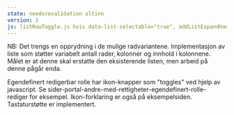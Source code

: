 ```yaml
---
state: needsrevalidation altinn
version: 2
js: listRowToggle.js hvis data-list-selectable="true", addListExpandHandler.js hvis data-toggle="collapse", clickableRow.js hvis klasser .a-clickable .a-selectable, toggleRoleRights.js hvis klasse a-js-toggleRights
---
```

NB: Det trengs en opprydning i de mulige radvariantene. Implementasjon av liste som støtter variabelt antall rader, kolonner og innhold i kolonnene. Målet er at denne skal erstatte den eksisterende listen, men arbeid på denne pågår enda.

Egendefinert redigerbar rolle har ikon-knapper som "toggles" ved hjelp av javascript. Se sider-portal-andre-med-rettigheter-egendefinert-rolle-rediger for eksempel. Ikon-forklaring er også på eksempelsiden. Tastaturstøtte er implementert.